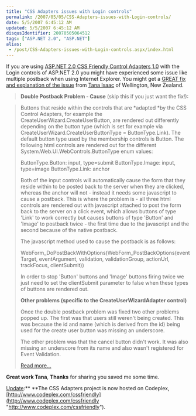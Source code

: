 ```yaml
---
title: "CSS Adapters issues with Login controls"
permalink: /2007/05/05/CSS-Adapters-issues-with-Login-controls/
date: 5/5/2007 6:45:12 AM
updated: 5/5/2007 6:45:12 AM
disqusIdentifier: 20070505064512
tags: ["ASP.NET 2.0", "ASP.NET"]
alias:
 - /post/CSS-Adapters-issues-with-Login-controls.aspx/index.html
---
```

If you are using [ASP.NET 2.0 CSS Friendly Control Adapters 1.0](http://www.asp.net/cssadapters/) with the Login controls of ASP.NET 2.0 you might have experienced some issue like multiple postback when using Internet Explorer. You might get a [GREAT fix and explanation of the issue](http://forums.asp.net/ShowPost.aspx?PostID=1676119) from [Tana Isaac](http://forums.asp.net/members/ticanaer.aspx) of Wellington, New Zealand.

> **Double Postback Problem - Cause** (skip this if you just want the fix!):
<!-- more -->
> 
> Buttons that reside within the controls that are *adapted *by the CSS Control Adapters, for example the CreateUserWizard.CreateUserButton, are rendered out differently depending on the button type (which is set for example via CreateUserWizard.CreateUserButtonType = ButtonType.Link). The default button type used by the membership controls is Button. The following html controls are rendered out for the different System.Web.UI.WebControls.ButtonType enum values:
> 
> ButtonType.Button: input, type=submit
> ButtonType.Image: input, type=image
> ButtonType.Link: anchor
> 
> Both of the input controls will automatically cause the form that they reside within to be posted back to the server when they are clicked, whereas the anchor will not - instead it needs some javascript to cause a postback. This is where the problem is - all three html controls are rendered out with javascript attached to post the form back to the server on a click event, which allows buttons of type 'Link' to work correctly but causes buttons of type 'Button' and 'Image' to postback twice - the first time due to the javascript and the second because of the native postback.
> 
> The javascript method used to cause the postback is as follows:
> 
> WebForm_DoPostBackWithOptions(WebForm_PostBackOptions(eventTarget, eventArgument, validation, validationGroup, actionUrl, trackFocus, clientSubmit))
> 
> In order to stop 'Button' buttons and 'Image' buttons firing twice we just need to set the clientSubmit parameter to false when these types of buttons are rendered out.
> 
> **Other problems (specific to the CreateUserWizardAdapter control)**
> 
> Once the double postback problem was fixed two other problems popped up. The first was that users still weren't being created. This was because the id and name (which is derived from the id) being used for the create user button was missing an underscore.
> 
> The other problem was that the cancel button didn't work. It was also missing an underscore from its name and also wasn't registered for Event Validation.
> 
> [Read more...](http://forums.asp.net/ShowPost.aspx?PostID=1676119)

**Great work Tana**, **Thanks** for sharing you saved me some time.

<u>Update</u>:** **The CSS Adapters project is now hosted on Codeplex, [http://www.codeplex.com/cssfriendly](http://www.codeplex.com/cssfriendly "http://www.codeplex.com/cssfriendly").
